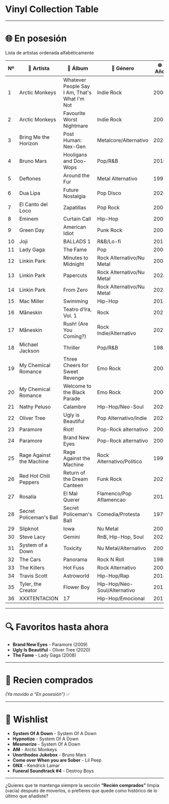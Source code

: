 # Vinyl Collection Table

---

# 🌐 En posesión

Lista de artistas ordenada alfabéticamente

| Nº | 💬 Artista               | 🎵 Álbum                                      | 🌟 Género                    | 🌐 Año |
| -- | ------------------------ | --------------------------------------------- | ---------------------------- | ------ |
| 1  | Arctic Monkeys           | Whatever People Say I Am, That's What I'm Not | Indie Rock                   | 2006   |
| 2  | Arctic Monkeys           | Favourite Worst Nightmare                     | Indie Rock                   | 2007   |
| 3  | Bring Me the Horizon     | Post Human: Nex-Gen                           | Metalcore/Alternativo        | 2024   |
| 4  | Bruno Mars               | Hooligans and Doo-Wops                        | Pop/R\&B                     | 2010   |
| 5  | Deftones                 | Around the Fur                                | Metal Alternativo            | 1997   |
| 6  | Dua Lipa                 | Future Nostalgia                              | Pop Disco                    | 2020   |
| 7  | El Canto del Loco        | Zapatillas                                    | Pop Rock                     | 2005   |
| 8  | Eminem                   | Curtain Call                                  | Hip-Hop                      | 2005   |
| 9  | Green Day                | American Idiot                                | Punk Rock                    | 2004   |
| 10 | Joji                     | BALLADS 1                                     | R\&B/Lo-fi                   | 2018   |
| 11 | Lady Gaga                | The Fame                                      | Pop                          | 2008   |
| 12 | Linkin Park              | Minutes to Midnight                           | Rock Alternativo/Nu Metal    | 2007   |
| 13 | Linkin Park              | Papercuts                                     | Rock Alternativo/Nu Metal    | 2024   |
| 14 | Linkin Park              | From Zero                                     | Rock Alternativo/Nu Metal    | 2024   |
| 15 | Mac Miller               | Swimming                                      | Hip-Hop                      | 2018   |
| 16 | Måneskin                 | Teatro d’Ira, Vol. 1                          | Rock                         | 2021   |
| 17 | Måneskin                 | Rush! (Are You Coming?)                       | Rock Indie/Alternativo       | 2023   |
| 18 | Michael Jackson          | Thriller                                      | Pop/R\&B                     | 1982   |
| 19 | My Chemical Romance      | Three Cheers for Sweet Revenge                | Emo Rock                     | 2004   |
| 20 | My Chemical Romance      | Welcome to the Black Parade                   | Emo Rock                     | 2006   |
| 21 | Nathy Peluso             | Calambre                                      | Hip-Hop/Neo-Soul             | 2020   |
| 22 | Oliver Tree              | Ugly is Beautiful                             | Pop Alternativo/Indie        | 2020   |
| 23 | Paramore                 | Riot!                                         | Pop-Rock alternativo         | 2007   |
| 24 | Paramore                 | Brand New Eyes                                | Pop-Rock alternativo         | 2009   |
| 25 | Rage Against the Machine | Rage Against the Machine                      | Rock Alternativo/Político    | 1992   |
| 26 | Red Hot Chili Peppers    | Return of the Dream Canteen                   | Funk Rock                    | 2022   |
| 27 | Rosalía                  | El Mal Querer                                 | Flamenco/Pop Aflamencao      | 2018   |
| 28 | Secret Policeman's Ball  | Secret Policeman's Ball                       | Comedia/Protesta             | 1979   |
| 29 | Slipknot                 | Iowa                                          | Nu Metal                     | 2001   |
| 30 | Steve Lacy               | Gemini                                        | RnB, Hip-Hop, Soul           | 2022   |
| 31 | System of a Down         | Toxicity                                      | Nu Metal/Alternativo         | 2001   |
| 32 | The Cars                 | Panorama                                      | Rock N Roll                  | 1980   |
| 33 | The Killers              | Hot Fuss                                      | Rock Alternativo             | 2004   |
| 34 | Travis Scott             | Astroworld                                    | Hip-Hop/Rap                  | 2018   |
| 35 | Tyler, the Creator       | Flower Boy                                    | Hip-Hop/Neo-Soul/Alternativo | 2017   |
| 36 | XXXTENTACION             | 17                                            | Hip-Hop/Emocional            | 2017   |

---

# 🔍 Favoritos hasta ahora

* **Brand New Eyes** - Paramore (2009)
* **Ugly Is Beautiful** - Oliver Tree (2020)
* **The Fame** - Lady Gaga (2008)

---

# 🌄 Recien comprados

*(Ya movido a “En posesión”)* ✅

---

# 📢 Wishlist

* **System Of A Down** - System Of A Down
* **Hypnotize** - System Of A Down
* **Mesmerize** - System Of A Down
* **AM** - Arctic Monkeys
* **Unorthodox Jukebox** - Bruno Mars
* **Come over When you are Sober** - Lil Peep
* **GNX** - Kendrick Lamar
* **Funeral Soundtrack #4** - Destroy Boys

---

¿Quieres que te mantenga siempre la sección **“Recién comprados”** limpia (vacía) después de moverlos, o prefieres que quede como histórico de lo último que añadiste?
